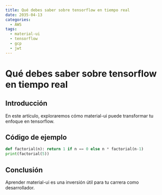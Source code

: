 ```yaml
---
title: Qué debes saber sobre tensorflow en tiempo real
date: 2035-04-13
categories:
  - AWS
tags:
  - material-ui
  - tensorflow
  - gcp
  - jwt
---
```


# Qué debes saber sobre tensorflow en tiempo real

## Introducción

En este artículo, exploraremos cómo material-ui puede transformar tu enfoque en tensorflow.

## Código de ejemplo

```python
def factorial(n): return 1 if n == 0 else n * factorial(n-1)
print(factorial(5))
```

## Conclusión

Aprender material-ui es una inversión útil para tu carrera como desarrollador.